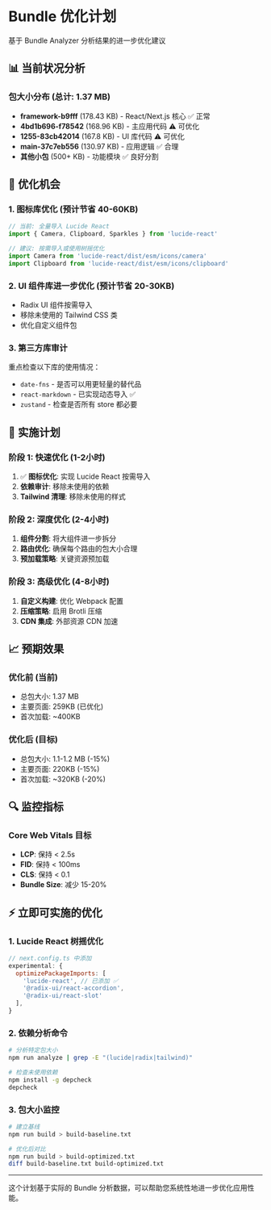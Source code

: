 # Bundle 优化计划

基于 Bundle Analyzer 分析结果的进一步优化建议

## 📊 当前状况分析

### 包大小分布 (总计: 1.37 MB)
- **framework-b9fff** (178.43 KB) - React/Next.js 核心 ✅ 正常
- **4bd1b696-f78542** (168.96 KB) - 主应用代码 ⚠️ 可优化
- **1255-83cb42014** (167.8 KB) - UI 库代码 ⚠️ 可优化  
- **main-37c7eb556** (130.97 KB) - 应用逻辑 ✅ 合理
- **其他小包** (500+ KB) - 功能模块 ✅ 良好分割

## 🎯 优化机会

### 1. 图标库优化 (预计节省 40-60KB)
```javascript
// 当前: 全量导入 Lucide React
import { Camera, Clipboard, Sparkles } from 'lucide-react'

// 建议: 按需导入或使用树摇优化
import Camera from 'lucide-react/dist/esm/icons/camera'
import Clipboard from 'lucide-react/dist/esm/icons/clipboard'
```

### 2. UI 组件库进一步优化 (预计节省 20-30KB)
- Radix UI 组件按需导入
- 移除未使用的 Tailwind CSS 类
- 优化自定义组件包

### 3. 第三方库审计
重点检查以下库的使用情况：
- `date-fns` - 是否可以用更轻量的替代品
- `react-markdown` - 已实现动态导入 ✅
- `zustand` - 检查是否所有 store 都必要

## 🚀 实施计划

### 阶段 1: 快速优化 (1-2小时)
1. ✅ **图标优化**: 实现 Lucide React 按需导入
2. **依赖审计**: 移除未使用的依赖
3. **Tailwind 清理**: 移除未使用的样式

### 阶段 2: 深度优化 (2-4小时)  
1. **组件分割**: 将大组件进一步拆分
2. **路由优化**: 确保每个路由的包大小合理
3. **预加载策略**: 关键资源预加载

### 阶段 3: 高级优化 (4-8小时)
1. **自定义构建**: 优化 Webpack 配置
2. **压缩策略**: 启用 Brotli 压缩
3. **CDN 集成**: 外部资源 CDN 加速

## 📈 预期效果

### 优化前 (当前)
- 总包大小: 1.37 MB
- 主要页面: 259KB (已优化)
- 首次加载: ~400KB

### 优化后 (目标)
- 总包大小: 1.1-1.2 MB (-15%)
- 主要页面: 220KB (-15%)
- 首次加载: ~320KB (-20%)

## 🔍 监控指标

### Core Web Vitals 目标
- **LCP**: 保持 < 2.5s
- **FID**: 保持 < 100ms  
- **CLS**: 保持 < 0.1
- **Bundle Size**: 减少 15-20%

## ⚡ 立即可实施的优化

### 1. Lucide React 树摇优化
```javascript
// next.config.ts 中添加
experimental: {
  optimizePackageImports: [
    'lucide-react', // 已添加 ✅
    '@radix-ui/react-accordion',
    '@radix-ui/react-slot'
  ],
}
```

### 2. 依赖分析命令
```bash
# 分析特定包大小
npm run analyze | grep -E "(lucide|radix|tailwind)"

# 检查未使用依赖
npm install -g depcheck
depcheck
```

### 3. 包大小监控
```bash
# 建立基线
npm run build > build-baseline.txt

# 优化后对比
npm run build > build-optimized.txt
diff build-baseline.txt build-optimized.txt
```

---

这个计划基于实际的 Bundle 分析数据，可以帮助您系统性地进一步优化应用性能。